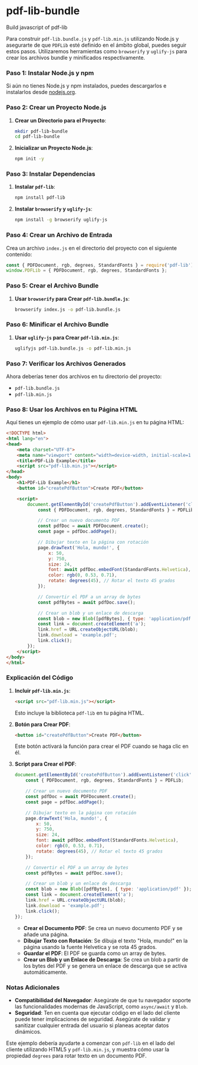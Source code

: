 # pdf-lib-bundle
Build javascript of pdf-lib

Para construir `pdf-lib.bundle.js` y `pdf-lib.min.js` utilizando Node.js y asegurarte de que `PDFLib` esté definido en el ámbito global, puedes seguir estos pasos. Utilizaremos herramientas como `browserify` y `uglify-js` para crear los archivos bundle y minificados respectivamente.

### Paso 1: Instalar Node.js y npm

Si aún no tienes Node.js y npm instalados, puedes descargarlos e instalarlos desde [nodejs.org](https://nodejs.org/).

### Paso 2: Crear un Proyecto Node.js

1. **Crear un Directorio para el Proyecto**:
   ```sh
   mkdir pdf-lib-bundle
   cd pdf-lib-bundle
   ```

2. **Inicializar un Proyecto Node.js**:
   ```sh
   npm init -y
   ```

### Paso 3: Instalar Dependencias

1. **Instalar `pdf-lib`**:
   ```sh
   npm install pdf-lib
   ```

2. **Instalar `browserify` y `uglify-js`**:
   ```sh
   npm install -g browserify uglify-js
   ```

### Paso 4: Crear un Archivo de Entrada

Crea un archivo `index.js` en el directorio del proyecto con el siguiente contenido:

```javascript
const { PDFDocument, rgb, degrees, StandardFonts } = require('pdf-lib');
window.PDFLib = { PDFDocument, rgb, degrees, StandardFonts };
```

### Paso 5: Crear el Archivo Bundle

1. **Usar `browserify` para Crear `pdf-lib.bundle.js`**:
   ```sh
   browserify index.js -o pdf-lib.bundle.js
   ```

### Paso 6: Minificar el Archivo Bundle

1. **Usar `uglify-js` para Crear `pdf-lib.min.js`**:
   ```sh
   uglifyjs pdf-lib.bundle.js -o pdf-lib.min.js
   ```

### Paso 7: Verificar los Archivos Generados

Ahora deberías tener dos archivos en tu directorio del proyecto:
- `pdf-lib.bundle.js`
- `pdf-lib.min.js`

### Paso 8: Usar los Archivos en tu Página HTML

Aquí tienes un ejemplo de cómo usar `pdf-lib.min.js` en tu página HTML:

```html
<!DOCTYPE html>
<html lang="en">
<head>
    <meta charset="UTF-8">
    <meta name="viewport" content="width=device-width, initial-scale=1.0">
    <title>PDF-Lib Example</title>
    <script src="pdf-lib.min.js"></script>
</head>
<body>
    <h1>PDF-Lib Example</h1>
    <button id="createPdfButton">Create PDF</button>

    <script>
        document.getElementById('createPdfButton').addEventListener('click', async () => {
            const { PDFDocument, rgb, degrees, StandardFonts } = PDFLib;

            // Crear un nuevo documento PDF
            const pdfDoc = await PDFDocument.create();
            const page = pdfDoc.addPage();

            // Dibujar texto en la página con rotación
            page.drawText('Hola, mundo!', {
                x: 50,
                y: 750,
                size: 24,
                font: await pdfDoc.embedFont(StandardFonts.Helvetica),
                color: rgb(0, 0.53, 0.71),
                rotate: degrees(45), // Rotar el texto 45 grados
            });

            // Convertir el PDF a un array de bytes
            const pdfBytes = await pdfDoc.save();

            // Crear un blob y un enlace de descarga
            const blob = new Blob([pdfBytes], { type: 'application/pdf' });
            const link = document.createElement('a');
            link.href = URL.createObjectURL(blob);
            link.download = 'example.pdf';
            link.click();
        });
    </script>
</body>
</html>
```

### Explicación del Código

1. **Incluir `pdf-lib.min.js`**:
   ```html
   <script src="pdf-lib.min.js"></script>
   ```
   Esto incluye la biblioteca `pdf-lib` en tu página HTML.

2. **Botón para Crear PDF**:
   ```html
   <button id="createPdfButton">Create PDF</button>
   ```
   Este botón activará la función para crear el PDF cuando se haga clic en él.

3. **Script para Crear el PDF**:
   ```javascript
   document.getElementById('createPdfButton').addEventListener('click', async () => {
       const { PDFDocument, rgb, degrees, StandardFonts } = PDFLib;

       // Crear un nuevo documento PDF
       const pdfDoc = await PDFDocument.create();
       const page = pdfDoc.addPage();

       // Dibujar texto en la página con rotación
       page.drawText('Hola, mundo!', {
           x: 50,
           y: 750,
           size: 24,
           font: await pdfDoc.embedFont(StandardFonts.Helvetica),
           color: rgb(0, 0.53, 0.71),
           rotate: degrees(45), // Rotar el texto 45 grados
       });

       // Convertir el PDF a un array de bytes
       const pdfBytes = await pdfDoc.save();

       // Crear un blob y un enlace de descarga
       const blob = new Blob([pdfBytes], { type: 'application/pdf' });
       const link = document.createElement('a');
       link.href = URL.createObjectURL(blob);
       link.download = 'example.pdf';
       link.click();
   });
   ```
   - **Crear el Documento PDF**: Se crea un nuevo documento PDF y se añade una página.
   - **Dibujar Texto con Rotación**: Se dibuja el texto "Hola, mundo!" en la página usando la fuente Helvetica y se rota 45 grados.
   - **Guardar el PDF**: El PDF se guarda como un array de bytes.
   - **Crear un Blob y un Enlace de Descarga**: Se crea un blob a partir de los bytes del PDF y se genera un enlace de descarga que se activa automáticamente.

### Notas Adicionales

- **Compatibilidad del Navegador**: Asegúrate de que tu navegador soporte las funcionalidades modernas de JavaScript, como `async/await` y `Blob`.
- **Seguridad**: Ten en cuenta que ejecutar código en el lado del cliente puede tener implicaciones de seguridad. Asegúrate de validar y sanitizar cualquier entrada del usuario si planeas aceptar datos dinámicos.

Este ejemplo debería ayudarte a comenzar con `pdf-lib` en el lado del cliente utilizando HTML5 y `pdf-lib.min.js`, y muestra cómo usar la propiedad `degrees` para rotar texto en un documento PDF.